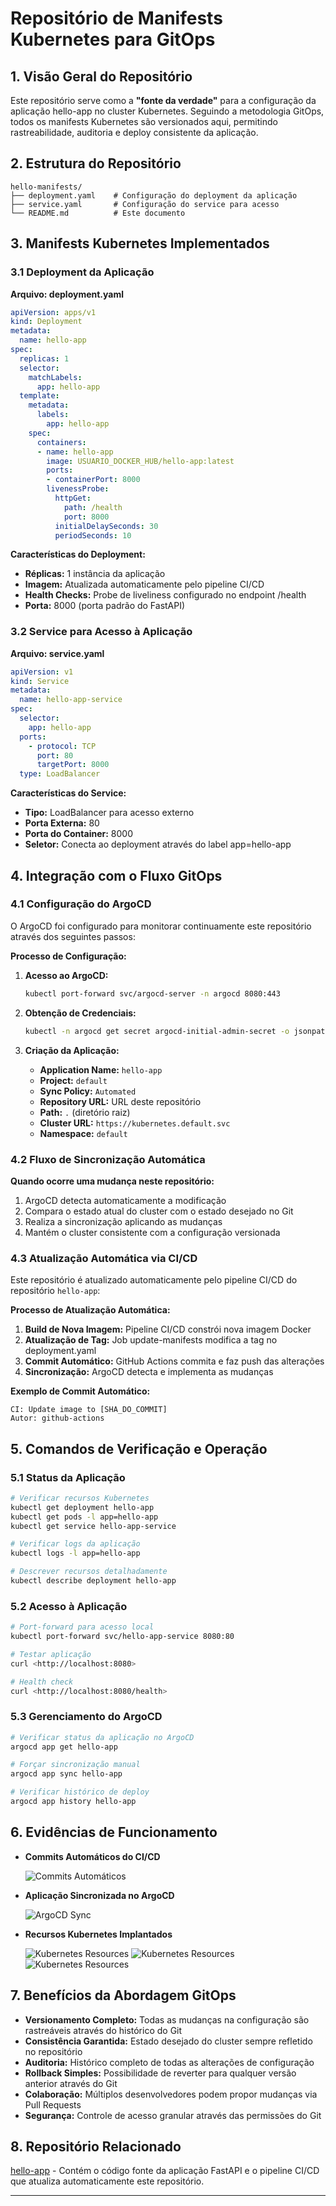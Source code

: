 # Repositório de Manifests Kubernetes para GitOps

## 1. Visão Geral do Repositório

Este repositório serve como a **"fonte da verdade"** para a configuração da aplicação hello-app no cluster Kubernetes. Seguindo a metodologia GitOps, todos os manifests Kubernetes são versionados aqui, permitindo rastreabilidade, auditoria e deploy consistente da aplicação.

## 2. Estrutura do Repositório

```
hello-manifests/
├── deployment.yaml    # Configuração do deployment da aplicação
├── service.yaml       # Configuração do service para acesso
└── README.md          # Este documento

```

## 3. Manifests Kubernetes Implementados

### 3.1 Deployment da Aplicação

**Arquivo: deployment.yaml**

```yaml
apiVersion: apps/v1
kind: Deployment
metadata:
  name: hello-app
spec:
  replicas: 1
  selector:
    matchLabels:
      app: hello-app
  template:
    metadata:
      labels:
        app: hello-app
    spec:
      containers:
      - name: hello-app
        image: USUARIO_DOCKER_HUB/hello-app:latest
        ports:
        - containerPort: 8000
        livenessProbe:
          httpGet:
            path: /health
            port: 8000
          initialDelaySeconds: 30
          periodSeconds: 10

```

**Características do Deployment:**

- **Réplicas:** 1 instância da aplicação
- **Imagem:** Atualizada automaticamente pelo pipeline CI/CD
- **Health Checks:** Probe de liveliness configurado no endpoint /health
- **Porta:** 8000 (porta padrão do FastAPI)

### 3.2 Service para Acesso à Aplicação

**Arquivo: service.yaml**

```yaml
apiVersion: v1
kind: Service
metadata:
  name: hello-app-service
spec:
  selector:
    app: hello-app
  ports:
    - protocol: TCP
      port: 80
      targetPort: 8000
  type: LoadBalancer

```

**Características do Service:**

- **Tipo:** LoadBalancer para acesso externo
- **Porta Externa:** 80
- **Porta do Container:** 8000
- **Seletor:** Conecta ao deployment através do label app=hello-app

## 4. Integração com o Fluxo GitOps

### 4.1 Configuração do ArgoCD

O ArgoCD foi configurado para monitorar continuamente este repositório através dos seguintes passos:

**Processo de Configuração:**

1. **Acesso ao ArgoCD:**
    
    ```bash
    kubectl port-forward svc/argocd-server -n argocd 8080:443
    
    ```
    
2. **Obtenção de Credenciais:**
    
    ```bash
    kubectl -n argocd get secret argocd-initial-admin-secret -o jsonpath="{.data.password}" | base64 -d
    
    ```
    
3. **Criação da Aplicação:**
    - **Application Name:** `hello-app`
    - **Project:** `default`
    - **Sync Policy:** `Automated`
    - **Repository URL:** URL deste repositório
    - **Path:** `.` (diretório raiz)
    - **Cluster URL:** `https://kubernetes.default.svc`
    - **Namespace:** `default`

### 4.2 Fluxo de Sincronização Automática

**Quando ocorre uma mudança neste repositório:**

1. ArgoCD detecta automaticamente a modificação
2. Compara o estado atual do cluster com o estado desejado no Git
3. Realiza a sincronização aplicando as mudanças
4. Mantém o cluster consistente com a configuração versionada

### 4.3 Atualização Automática via CI/CD

Este repositório é atualizado automaticamente pelo pipeline CI/CD do repositório `hello-app`:

**Processo de Atualização Automática:**

1. **Build de Nova Imagem:** Pipeline CI/CD constrói nova imagem Docker
2. **Atualização de Tag:** Job update-manifests modifica a tag no deployment.yaml
3. **Commit Automático:** GitHub Actions commita e faz push das alterações
4. **Sincronização:** ArgoCD detecta e implementa as mudanças

**Exemplo de Commit Automático:**

```
CI: Update image to [SHA_DO_COMMIT]
Autor: github-actions

```

## 5. Comandos de Verificação e Operação

### 5.1 Status da Aplicação

```bash
# Verificar recursos Kubernetes
kubectl get deployment hello-app
kubectl get pods -l app=hello-app
kubectl get service hello-app-service

# Verificar logs da aplicação
kubectl logs -l app=hello-app

# Descrever recursos detalhadamente
kubectl describe deployment hello-app

```

### 5.2 Acesso à Aplicação

```bash
# Port-forward para acesso local
kubectl port-forward svc/hello-app-service 8080:80

# Testar aplicação
curl <http://localhost:8080>

# Health check
curl <http://localhost:8080/health>

```

### 5.3 Gerenciamento do ArgoCD

```bash
# Verificar status da aplicação no ArgoCD
argocd app get hello-app

# Forçar sincronização manual
argocd app sync hello-app

# Verificar histórico de deploy
argocd app history hello-app

```

## 6. Evidências de Funcionamento

- **Commits Automáticos do CI/CD**
    
    ![Commits Automáticos](img/commits-automaticos-do-github-actions.png)
    
- **Aplicação Sincronizada no ArgoCD**
    
    ![ArgoCD Sync](img/aplicacao-rodando-no-argocd.png)
    
- **Recursos Kubernetes Implantados**
    
    ![Kubernetes Resources](img/kubectl-get-pods.png)
    ![Kubernetes Resources](img/kubectl-get-deployment-hello-app.png)
    ![Kubernetes Resources](img/kubectl-get-services.png)
    

## 7. Benefícios da Abordagem GitOps

- **Versionamento Completo:** Todas as mudanças na configuração são rastreáveis através do histórico do Git
- **Consistência Garantida:** Estado desejado do cluster sempre refletido no repositório
- **Auditoria:** Histórico completo de todas as alterações de configuração
- **Rollback Simples:** Possibilidade de reverter para qualquer versão anterior através do Git
- **Colaboração:** Múltiplos desenvolvedores podem propor mudanças via Pull Requests
- **Segurança:** Controle de acesso granular através das permissões do Git

## 8. Repositório Relacionado

[hello-app](https://github.com/NicolasCasser/hello-app/tree/main) - Contém o código fonte da aplicação FastAPI e o pipeline CI/CD que atualiza automaticamente este repositório.

---
